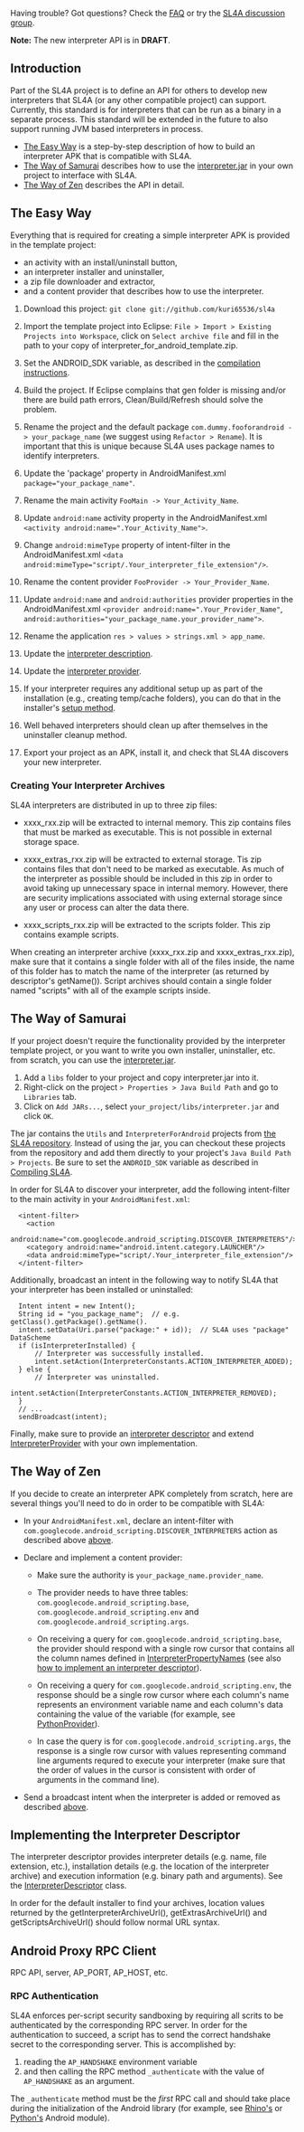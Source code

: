 Having trouble? Got questions? Check the [FAQ](FAQ.md) or try the
[SL4A discussion group](http://groups.google.com/group/android-scripting).

**Note:** The new interpreter API is in **DRAFT**.

## Introduction ##

Part of the SL4A project is to define an API for others to develop new
interpreters that SL4A (or any other compatible project) can support. Currently,
this standard is for interpreters that can be run as a binary in a separate
process. This standard will be extended in the future to also support running
JVM based interpreters in process.

  * [The Easy Way](#way1) is a step-by-step description of how to
    build an interpreter APK that is compatible with SL4A.
  * [The Way of Samurai](#way2) describes how to use the
    [interpreter.jar](../android/InterpreterForAndroidTemplate/libs/interpreter.jar)
    in your own project to interface with SL4A.
  * [The Way of Zen](#way3) describes the API in detail.

## <a name="way1"></a> The Easy Way ##

Everything that is required for creating a simple interpreter APK is provided in
the template project:
  * an activity with an install/uninstall button,
  * an interpreter installer and uninstaller,
  * a zip file downloader and extractor,
  * and a content provider that describes how to use the interpreter.

  1. Download this project: `git clone git://github.com/kuri65536/sl4a`
  1. Import the template project into Eclipse: `File > Import > Existing
     Projects into Workspace`, click on `Select archive file` and fill in the
     path to your copy of interpreter\_for\_android\_template.zip.
  1. Set the ANDROID\_SDK variable, as described in the
     [compilation instructions](CompilingASE.md).
  1. Build the project. If Eclipse complains that gen folder is missing and/or
     there are build path errors, Clean/Build/Refresh should solve the problem.
  1. Rename the project and the default package `com.dummy.fooforandroid ->
     your_package_name` (we suggest using `Refactor > Rename`). It is important
     that this is unique because SL4A uses package names to identify
     interpreters.

  1. Update the 'package' property in AndroidManifest.xml
     `package="your_package_name"`.
  1. Rename the main activity `FooMain -> Your_Activity_Name`.
  1. Update `android:name` activity property in the AndroidManifest.xml
     `<activity android:name=".Your_Activity_Name">`.
  1. Change `android:mimeType` property of intent-filter in the
     AndroidManifest.xml `<data
        android:mimeType="script/.Your_interpreter_file_extension"/>`.
  1. Rename the content provider `FooProvider -> Your_Provider_Name`.
  1. Update `android:name` and `android:authorities` provider properties in the
     AndroidManifest.xml `<provider android:name=".Your_Provider_Name"`,
     `android:authorities="your_package_name.your_provider_name">`.
  1. Rename the application `res > values > strings.xml > app_name`.
  1. Update the [interpreter description](#impl_desc).
  1. Update the [interpreter provider](../tree/master/android/InterpreterForAndroid/src/com/googlecode/android_scripting/interpreter/InterpreterProvider.java).
  1. If your interpreter requires any additional setup up as part of the
     installation (e.g., creating temp/cache folders), you can do that in the
     installer's [setup method](../android/PythonForAndroid/src/com/googlecode/pythonforandroid/PythonInstaller.java).
  1. Well behaved interpreters should clean up after themselves in the
     uninstaller cleanup method.
  1. Export your project as an APK, install it, and check that SL4A discovers
     your new interpreter.

### Creating Your Interpreter Archives ###

SL4A interpreters are distributed in up to three zip files:

  * xxxx\_rxx.zip will be extracted to internal memory. This zip contains files
    that must be marked as executable. This is not possible in external storage
    space.

  * xxxx\_extras\_rxx.zip will be extracted to external storage. Tis zip
    contains files that don't need to be marked as executable. As much of the
    interpreter as possible should be included in this zip in order to avoid
    taking up unnecessary space in internal memory. However, there are security
    implications associated with using external storage since any user or
    process can alter the data there.

  * xxxx\_scripts\_rxx.zip will be extracted to the scripts folder. This zip
    contains example scripts.

When creating an interpreter archive (xxxx\_rxx.zip and xxxx\_extras\_rxx.zip),
make sure that it contains a single folder with all of the files inside, the
name of this folder has to match the name of the interpreter (as returned by
descriptor's getName()). Script archives should contain a single folder named
"scripts" with all of the example scripts inside.

## <a name="way2"></a> The Way of Samurai ##

If your project doesn't require the functionality provided by the interpreter
template project, or you want to write you own installer, uninstaller, etc. from
scratch, you can use the
[interpreter.jar](../tree/master/android/InterpreterForAndroidTemplate/libs/interpreter.jar).
  1. Add a `libs` folder to your project and copy interpreter.jar into it.
  1. Right-click on the project `> Properties > Java Build Path` and go to
     `Libraries` tab.
  1. Click on `Add JARs...`, select `your_project/libs/interpreter.jar` and
     click `OK`.

The jar contains the `Utils` and `InterpreterForAndroid` projects from
[the SL4A repository](../tree/master/android).
Instead of using the jar, you can checkout these projects from the repository
and add them directly to your project's `Java Build Path > Projects`. Be sure to
set the `ANDROID_SDK` variable as described in
[Compiling SL4A](CompilingASE.md).

In order for SL4A to discover your interpreter, add the following intent-filter
to the main activity in your `AndroidManifest.xml`:
```
  <intent-filter>
    <action
      android:name="com.googlecode.android_scripting.DISCOVER_INTERPRETERS"/>
    <category android:name="android.intent.category.LAUNCHER"/>
    <data android:mimeType="script/.Your_interpreter_file_extension"/>
  </intent-filter>
```

Additionally, broadcast an intent in the following way to notify SL4A that your
interpreter has been installed or uninstalled:
```
  Intent intent = new Intent();
  String id = "you_package_name";  // e.g. getClass().getPackage().getName().
  intent.setData(Uri.parse("package:" + id));  // SL4A uses "package" DataScheme
  if (isInterpreterInstalled) {
      // Interpreter was successfully installed.
      intent.setAction(InterpreterConstants.ACTION_INTERPRETER_ADDED);
  } else {
      // Interpreter was uninstalled.
      intent.setAction(InterpreterConstants.ACTION_INTERPRETER_REMOVED);
  }
  // ...
  sendBroadcast(intent);
```

Finally, make sure to provide an [interpreter descriptor](#impl_desc) and extend
[InterpreterProvider](../tree/master/android/InterpreterForAndroid/src/com/googlecode/android_scripting/interpreter/InterpreterProvider.java)
with your own implementation.

## <a name="way3"></a> The Way of Zen ##

If you decide to create an interpreter APK completely from scratch, here are
several things you'll need to do in order to be compatible with SL4A:

  * In your `AndroidManifest.xml`, declare an intent-filter with
    `com.googlecode.android_scripting.DISCOVER_INTERPRETERS` action as described
    above [above](#way2).

  * Declare and implement a content provider:
    * Make sure the authority is `your_package_name.provider_name`.
    * The provider needs to have three tables:
      `com.googlecode.android_scripting.base`,
      `com.googlecode.android_scripting.env` and
      `com.googlecode.android_scripting.args`.

    * On receiving a query for `com.googlecode.android_scripting.base`, the
      provider should respond with a single row cursor that contains all the
      column names defined in
      [InterpreterPropertyNames](../android/Utils/src/com/googlecode/android_scripting/interpreter/InterpreterPropertyNames.java)
      (see also  [how to implement an interpreter
      descriptor](#Implementing_the_Interpreter_Descriptor.md)).

    * On receiving a query for `com.googlecode.android_scripting.env`, the
      response should be a single row cursor where each column's name represents
      an environment variable name and each column's data containing the value
      of the variable (for example, see
      [PythonProvider](http://code.google.com/p/android-scripting/source/browse/android/PythonForAndroid/src/com/googlecode/pythonforandroid/PythonProvider.java)).

    * In case the query is for `com.googlecode.android_scripting.args`, the
      response is a single row cursor with values representing command line
      arguments requred to execute your interpreter (make sure that the order of
      values in the cursor is consistent with order of arguments in the command
      line).

  * Send a broadcast intent when the interpreter is added or removed as
    described [above](#The_Way_of_Samurai.md).

## <a name="impl_desc"></a> Implementing the Interpreter Descriptor ##

The interpreter descriptor provides interpreter details (e.g. name, file
extension, etc.), installation details (e.g. the location of the interpreter
archive) and execution information (e.g. binary path and arguments). See the
[InterpreterDescriptor](../tree/master/android/Utils/src/com/googlecode/android_scripting/interpreter/InterpreterDescriptor.java)
class.

In order for the default installer to find your archives, location values
returned by the getInterpreterArchiveUrl(), getExtrasArchiveUrl() and
getScriptsArchiveUrl() should follow normal URL syntax.

## Android Proxy RPC Client ##

RPC API, server, AP\_PORT, AP\_HOST, etc.

### RPC Authentication ###

SL4A enforces per-script security sandboxing by requiring all scrits to be
authenticated by the corresponding RPC server. In order for the authentication
to succeed, a script has to send the correct handshake secret to the
corresponding server. This is accomplished by:

  1. reading the `AP_HANDSHAKE` environment variable
  1. and then calling the RPC method `_authenticate` with the value of
     `AP_HANDSHAKE` as an argument.

The `_authenticate` method must be the _first_ RPC call and should take place
during the initialization of the Android library (for example, see
[Rhino's](../tree/lang-rhino/rhino/ase/android.js)
or
[Python's](../../python-for-android/tree/master/python-build/python-libs/ase/android.py)
Android module).

<!---
 vi: ft=markdown:et:fdm=marker
 -->
